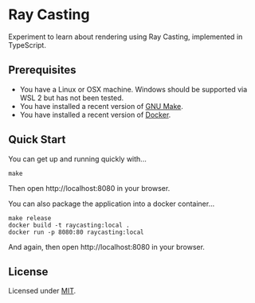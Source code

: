 # Ray Casting

Experiment to learn about rendering using Ray Casting, implemented in TypeScript.

## Prerequisites

* You have a Linux or OSX machine. Windows should be supported via WSL 2 but has not been tested.
* You have installed a recent version of [GNU Make](https://www.gnu.org/software/make/).
* You have installed a recent version of [Docker](https://www.docker.com/).

## Quick Start

You can get up and running quickly with...

```
make
```

Then open http://localhost:8080 in your browser.

You can also package the application into a docker container...

```
make release
docker build -t raycasting:local .
docker run -p 8080:80 raycasting:local
```

And again, then open http://localhost:8080 in your browser.

## License

Licensed under [MIT](https://choosealicense.com/licenses/mit/).